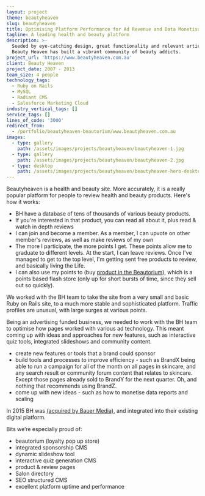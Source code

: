 ```yaml
---
layout: project
theme: beautyheaven
slug: beautyheaven
title: Optimising Platform Performance for Ad Revenue and Data Monetisation
tagline: A leading health and beauty platform
description: >-
  Seeded by eye-catching design, great functionality and relevant articles,
  Beauty Heaven has built a vibrant community of beauty addicts.
project_url: 'https://www.beautyheaven.com.au'
client: Beauty Heaven
project_date: 2007 - 2013
team_size: 4 people
technology_tags:
  - Ruby on Rails
  - MySQL
  - Radiant CMS
  - Salesforce Marketing Cloud
industry_vertical_tags: []
service_tags: []
lines_of_code: '3000'
redirect_from:
  - /portfolio/beautyheaven-beautorium/www.beautyheaven.com.au
images:
  - type: gallery
    path: /assets/images/projects/beautyheaven/beautyheaven-1.jpg
  - type: gallery
    path: /assets/images/projects/beautyheaven/beautyheaven-2.jpg
  - type: desktop
    path: /assets/images/projects/beautyheaven/beautyheaven-hero-desktop.jpg
---
```


Beautyheaven is a health and beauty site. More accurately, it is a really popular platform for people to review health and beauty products. Here's how it works:

* BH have a database of tens of thousands of various beauty products.
* If you're interested in that product, you can read all about it, plus read & watch in depth reviews
* I can join and become a member. As a member, I can upvote on other member's reviews, as well as make reviews of my own
* The more I participate, the more points I get. These points allow me to graduate to different levels. At the start, I can leave reviews. Once I've managed to get to the top level, I'm getting sent free products to review, and basically living the Life.
* I can also use my points to (buy [product in the Beautorium](/portfolio/beautyheaven-beautorium/)), which is a points based flash store (only up for short bursts of time, since they sell out so quickly).

We worked with the BH team to take the site from a very small and basic Ruby on Rails site, to a much more stable and sophisticated platform. Traffic profiles are unusual, with large surges at various points.

Being an advertising funded business, we needed to work with the BH team to optimise how pages worked with various ad technology. This meant coming up with ideas and approaches for new features, such as interactive quiz tools, integrated slideshows and community content.

* create new features or tools that a brand could sponsor
* build tools and processes to improve efficiency - such as BrandX being able to run a campaign for all of the month on all pages in skincare, and any search result or community forum content that relates to skincare. Except those pages already sold to BrandY for the next quarter. Oh, and nothing that recommends using BrandZ.
* come up with new ideas - such as how to monetise data reports and scaling

In 2015 BH was [(acquired by Bauer Media)](http://www.bauer-media.com.au/discover/press/announcements/2015/03/bauer-media-acquires-leading-digital-beauty-business-the-beautyheaven-group/), and integrated into their existing digital platform.

Bits we’re especially proud of:

* beautorium (loyalty pop up store)
* integrated sponsorship CMS
* dynamic slideshow tool
* interactive quiz generation CMS
* product & review pages
* Salon directory
* SEO structured CMS
* excellent platform uptime and performance
